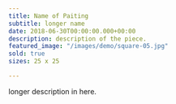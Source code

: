 ```yaml
---
title: Name of Paiting
subtitle: longer name
date: 2018-06-30T00:00:00.000+00:00
description: description of the piece.
featured_image: "/images/demo/square-05.jpg"
sold: true
sizes: 25 x 25

---
```

longer description in here. 